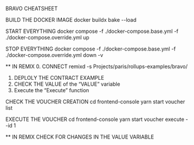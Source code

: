 BRAVO CHEATSHEET

BUILD THE DOCKER IMAGE 
docker buildx bake --load

START EVERYTHING
docker compose -f ./docker-compose.base.yml -f ./docker-compose.override.yml up

STOP EVERYTHING
docker compose -f ./docker-compose.base.yml -f ./docker-compose.override.yml down -v

** IN REMIX 
0. CONNECT
remixd -s Projects/paris/rollups-examples/bravo/

1. DEPLOLY THE CONTRACT EXAMPLE
2. CHECK THE VALUE of the “VALUE” variable
3. Execute the “Execute” function

CHECK THE VOUCHER CREATION
cd frontend-console
yarn start voucher list

EXECUTE THE VOUCHER
cd frontend-console
yarn start voucher execute --id 1

** IN REMIX 
CHECK FOR CHANGES IN THE VALUE VARIABLE
